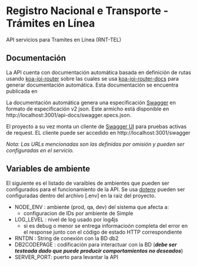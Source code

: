 # Registro Nacional e Transporte - Trámites en Línea
API servicios para Tramites en Línea (RNT-TEL)

## Documentación

La API cuenta con documentación automática basada en definición de rutas usando [koa-joi-router](https://github.com/koajs/joi-router) sobre las cuales se usa [koa-joi-router-docs](https://github.com/chuyik/koa-joi-router-docs) para generar documentación automática. Esta documentación se encuentra publicada en 

La documentación automática genera una especificación [Swagger](https://swagger.io/) en formato de especificación v2 json. Este armicho está disponible en http://localhost:3001/api-docs/swagger.specs.json.

El proyecto a su vez monta un cliente de [Swagger UI](https://swagger.io/tools/swagger-ui/) para pruebas activas de request. EL cliente puede ser accedido en  http://localhost:3001/swagger

*Nota: Las URLs mencionadas son las definidas por omisión y pueden ser configuradas en el servicio.*

## Variables de ambiente

El siguiente es el listado de varaibles de ambientes que pueden ser configurados para el funcionamiento de la API. Se usa [dotenv](https://github.com/motdotla/dotenv) pueden ser configuradas dentro del archivo [.env] en la raiz del proyecto.

* NODE_ENV : ambiente (prod, qa, dev) del sistema que afecta a:
  * configuracion de IDs por ambiente de Simple 
* LOG_LEVEL : nivel de log usado por log4js
  * si es debug o menor se entrega informacioón completa del error en el response 
junto con el código de estado HTTP correspondiente
* RNTDN : String de conexión con la BD db2
* DB2CODEPAGE : codificación para interactuar con la BD (_**debe ser testeada dado que puede producir comportamientos no deseados**_)
* SERVER_PORT: puerto para levantar la API